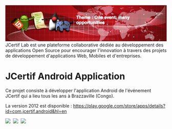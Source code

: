 <img src="https://github.com/JCERTIFLab/jcertif-static-resources/raw/master/img/bandeau_rouge_2012.png" />
<br/>
JCertif Lab est une plateforme collaborative dédiée au développement des applications Open Source pour encourager l'innovation à travers des projets de développement d'applications Web, Mobiles et d'entreprises.

JCertif Android Application
============== 
Ce projet consiste à développer l'application Android de l'événement JCertif qui a lieu tous les ans à Brazzaville (Congo).

La version 2012 est disponible : https://play.google.com/store/apps/details?id=com.jcertif.android&hl=en

<img src="https://lh3.ggpht.com/mvqARc89tSBov6_aPIhdirMGP2n8x3F5y6DiEmadqOCKkp9iR2jk7EFTpHHYkm5nNm8i" width="30%" />&nbsp;
<img src="https://lh4.ggpht.com/Ru7YxB5oKcjbgw0YjiWe7-8fSWLwVmUxaFfGBtTUVTPSYnhg6TIZCn0cxDudVrEmL8k"  width="30%" />&nbsp;
<img src="https://lh6.ggpht.com/olP2cIdGiS36e3aPTmVMFVUOcJu2wkpbzNB5JTX6MVyEDAziBC4phIgqAueoLYakQcOR" width="30%" />